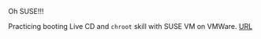 Oh SUSE!!!

Practicing booting Live CD and ```chroot``` skill with SUSE VM on VMWare. [URL](http://www.novell.com/support/kb/doc.php?id=7005233)